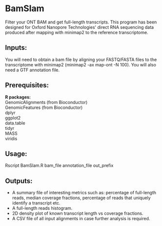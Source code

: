 # BamSlam
Filter your ONT BAM and get full-length transcripts.
This program has been designed for Oxford Nanopore Technologies' direct RNA sequencing data produced after mapping with minimap2 to the reference transcriptome. 

## Inputs:
You will need to obtain a bam file by aligning your FASTQ/FASTA files to the transcriptome with minimap2 (minimap2 -ax map-ont -N 100). You will also need a GTF annotation file. 

## Prerequisites:
<b>R packages:</b><br>
GenomicAlignments (from Bioconductor)<br>
GenomicFeatures (from Bioconductor)<br>
dplyr<br>
ggplot2<br>
data.table<br>
tidyr <br>
MASS <br>
viridis <br>

## Usage:
Rscript BamSlam.R bam_file annotation_file out_prefix

## Outputs:
- A summary file of interesting metrics such as: percentage of full-length reads, median coverage fractions, percentage of reads that uniquely identify a transcript etc. <br>
- A full-length reads histogram. <br>
- 2D density plot of known transcript length vs coverage fractions. <br>
- A CSV file of all input alignments in case further analysis is required. <br>
